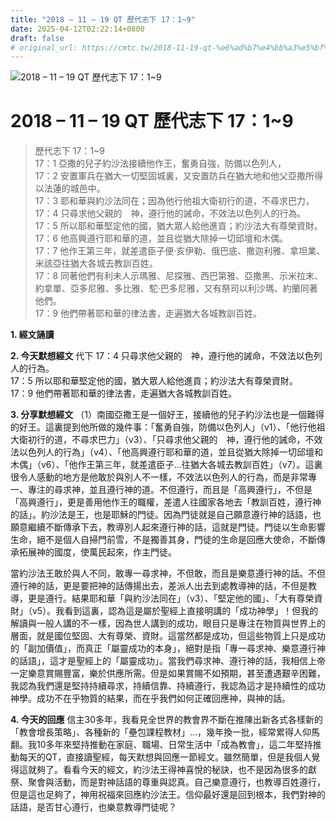 ```yaml
---
title: "2018 – 11 – 19 QT 歷代志下 17：1~9"
date: 2025-04-12T02:22:14+0800
draft: false
# original_url: https://cmtc.tw/2018-11-19-qt-%e6%ad%b7%e4%bb%a3%e5%bf%97%e4%b8%8b-17%ef%bc%9a19
---
```


![2018 – 11 – 19 QT 歷代志下 17：1\~9](/images/qt.jpg   "2018 – 11 – 19 QT 歷代志下 17：1\~9")

# 2018 – 11 – 19 QT 歷代志下 17：1\~9

> 歷代志下 17：1\~9  
> 17：1 亞撒的兒子約沙法接續他作王，奮勇自強，防備以色列人，  
> 17：2 安置軍兵在猶大一切堅固城裏，又安置防兵在猶大地和他父亞撒所得以法蓮的城邑中。  
> 17：3 耶和華與約沙法同在；因為他行他祖大衛初行的道，不尋求巴力，  
> 17：4 只尋求他父親的　神，遵行他的誡命，不效法以色列人的行為。  
> 17：5 所以耶和華堅定他的國，猶大眾人給他進貢；約沙法大有尊榮資財。  
> 17：6 他高興遵行耶和華的道，並且從猶大除掉一切邱壇和木偶。  
> 17：7 他作王第三年，就差遣臣子便‧亥伊勒、俄巴底、撒迦利雅、拿坦業、米該亞往猶大各城去教訓百姓。  
> 17：8 同著他們有利未人示瑪雅、尼探雅、西巴第雅、亞撒黑、示米拉末、約拿單、亞多尼雅、多比雅、駝‧巴多尼雅，又有祭司以利沙瑪、約蘭同著他們。  
> 17：9 他們帶著耶和華的律法書，走遍猶大各城教訓百姓。

**1. 經文誦讀**

**2.  今天默想經文**
代下 17：4 只尋求他父親的　神，遵行他的誡命，不效法以色列人的行為。  
17：5 所以耶和華堅定他的國，猶大眾人給他進貢；約沙法大有尊榮資財。  
17：9 他們帶著耶和華的律法書，走遍猶大各城教訓百姓。

**3. 分享默想經文**
（1）南國亞撒王是一個好王，接續他的兒子約沙法也是一個難得的好王。這裏提到他所做的幾件事：「奮勇自強，防備以色列人」（v1）、「他行他祖大衛初行的道，不尋求巴力」（v3）、「只尋求他父親的　神，遵行他的誡命，不效法以色列人的行為」（v4）、「他高興遵行耶和華的道，並且從猶大除掉一切邱壇和木偶」（v6）、「他作王第三年，就差遣臣子…往猶大各城去教訓百姓」（v7）。這裏很令人感動的地方是他敢於與別人不一樣，不效法以色列人的行為，而是非常專一、專注的尋求神，並且遵行神的道。不但遵行，而且是「高興遵行」，不但是「高興遵行」，更是善用他作王的職權，差遣人往國家各地去「教訓百姓，遵行神的話」。約沙法是王，也是耶穌的門徒。因為門徒就是自己願意遵行神的話語，也願意繼續不斷傳承下去，教導別人起來遵行神的話，這就是門徒。門徒以生命影響生命，絕不是個人自掃門前雪，不是獨善其身，門徒的生命是回應大使命，不斷傳承拓展神的國度，使萬民起來，作主門徒。

當約沙法王敢於與人不同，敢專一尋求神，不但敢，而且是樂意遵行神的話。不但遵行神的話，更是要把神的話傳揚出去，差派人出去到處教導神的話，不但是教導，更是遵行。結果耶和華「與約沙法同在」（v3）、「堅定他的國」、「大有尊榮資財」（v5）。我看到這裏，認為這是屬於聖經上直接明講的「成功神學」！但我的解讀與一般人講的不一樣，因為世人講到的成功，眼目只是專注在物質與世界上的層面，就是國位堅固、大有尊榮、資財。這當然都是成功，但這些物質上只是成功的「副加價值」，而真正「屬靈成功的本身」，絕對是指「專一尋求神、樂意遵行神的話語」，這才是聖經上的「屬靈成功」。當我們尋求神、遵行神的話，我相信上帝一定樂意賞賜豐富，樂於供應所需。但是如果賞賜不如預期，甚至遭遇艱辛困難，我認為我們還是堅持持續尋求，持續信靠、持續遵行，我認為這才是持續性的成功神學。成功不在乎物質的結果，而在乎我們如何正確回應神，與神的話。

**4. 今天的回應**
信主30多年，我看見全世界的教會界不斷在推陳出新各式各樣新的「教會增長策略」、各種新的「壘包課程教材」…，幾年換一批，經常累得人仰馬翻。我10多年來堅持推動在家庭、職場、日常生活中「成為教會」，這二年堅持推動每天的QT，直接讀聖經，每天默想與回應一節經文。雖然簡單，但是我個人覺得這就夠了。看看今天的經文，約沙法王得神喜悅的秘訣，也不是因為很多的獻祭、聚會與活動，而是對神話語的尊重與認真。自己樂意遵行，也教導百姓遵行，但是這也足夠了，神用祝福來回應約沙法王。信仰最好還是回到根本，我們對神的話語，是否甘心遵行，也樂意教導門徒呢？
